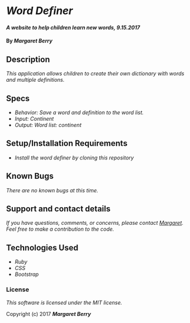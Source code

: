 # _Word Definer_

#### _A website to help children learn new words, 9.15.2017_

#### By _**Margaret Berry**_

## Description

_This application allows children to create their own dictionary with words and multiple definitions._

## Specs

* _Behavior: Save a word and definition to the word list._
* _Input: Continent_
* _Output: Word list: continent_

## Setup/Installation Requirements

* _Install the word definer by cloning this repository_

## Known Bugs

_There are no known bugs at this time._

## Support and contact details

_If you have questions, comments, or concerns, please contact [Margaret](margaretshelaghmcgovern@gmail.com).  Feel free to make a contribution to the code._

## Technologies Used

* _Ruby_
* _CSS_
* _Bootstrap_

### License

*This software is licensed under the MIT license.*

Copyright (c) 2017 **_Margaret Berry_**

